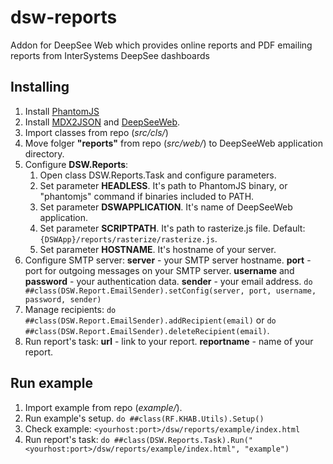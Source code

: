 # dsw-reports
Addon for DeepSee Web which provides online reports and PDF emailing reports from InterSystems DeepSee dashboards

## Installing
1. Install [PhantomJS](http://phantomjs.org/download.html) 
2. Install [MDX2JSON](https://github.com/intersystems-ru/Cache-MDX2JSON) and [DeepSeeWeb](https://github.com/intersystems-ru/DeepSeeWeb).
3. Import classes from repo (*src/cls/*)
4. Move folger **"reports"** from repo (*src/web/*) to DeepSeeWeb application directory.
5. Configure **DSW.Reports**:
   1. Open class DSW.Reports.Task and configure parameters.
   2. Set parameter **HEADLESS**. It's path to PhantomJS binary, or "phantomjs" command if binaries included to PATH.
   3. Set parameter **DSWAPPLICATION**. It's name of DeepSeeWeb application.
   4. Set parameter **SCRIPTPATH**. It's path to rasterize.js file. Default: 
   `{DSWApp}/reports/rasterize/rasterize.js`.
   5. Set parameter **HOSTNAME**. It's hostname of your server.
6. Configure SMTP server:
**server** - your SMTP server hostname.
**port** - port for outgoing messages on your SMTP server.
**username** and **password** - your authentication data.
**sender** - your email address.
`do ##class(DSW.Report.EmailSender).setConfig(server, port, username, password, sender)`
7. Manage recipients: `do ##class(DSW.Report.EmailSender).addRecipient(email)` or 
`do ##class(DSW.Report.EmailSender).deleteRecipient(email)`.
8. Run report's task:
**url** - link to your report.
**reportname** - name of your report.


## Run example
1. Import example from repo (*example/*). 
2. Run example's setup. `do ##class(RF.KHAB.Utils).Setup()`
3. Check example: `<yourhost:port>/dsw/reports/example/index.html`
4. Run report's task:
`do ##class(DSW.Reports.Task).Run("<yourhost:port>/dsw/reports/example/index.html", "example")`
